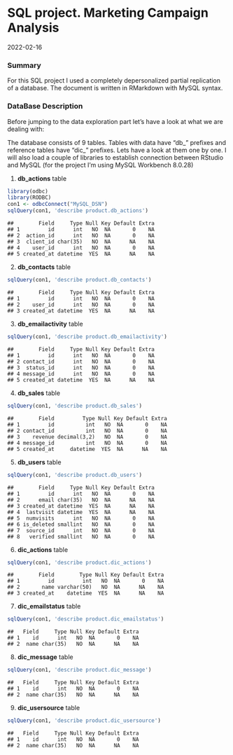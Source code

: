 SQL project. Marketing Campaign Analysis
================
2022-02-16

### **Summary**

For this SQL project I used a completely depersonalized partial
replication of a database. The document is written in RMarkdown with
MySQL syntax.

### **DataBase Description**

Before jumping to the data exploration part let’s have a look at what we
are dealing with:

The database consists of 9 tables. Tables with data have “db\_” prefixes
and reference tables have “dic\_” prefixes. Lets have a look at them one
by one. I will also load a couple of libraries to establish connection
between RStudio and MySQL (for the project I’m using MySQL Workbench
8.0.28)

1.  **db_actions** table

``` r
library(odbc)
library(RODBC)
con1 <- odbcConnect("MySQL_DSN")
sqlQuery(con1, 'describe product.db_actions')
```

    ##        Field     Type Null Key Default Extra
    ## 1         id      int   NO  NA       0    NA
    ## 2  action_id      int   NO  NA       0    NA
    ## 3  client_id char(35)   NO  NA      NA    NA
    ## 4    user_id      int   NO  NA       0    NA
    ## 5 created_at datetime  YES  NA      NA    NA

2.  **db_contacts** table

``` r
sqlQuery(con1, 'describe product.db_contacts')
```

    ##        Field     Type Null Key Default Extra
    ## 1         id      int   NO  NA       0    NA
    ## 2    user_id      int   NO  NA       0    NA
    ## 3 created_at datetime  YES  NA      NA    NA

3.  **db_emailactivity** table

``` r
sqlQuery(con1, 'describe product.db_emailactivity')
```

    ##        Field     Type Null Key Default Extra
    ## 1         id      int   NO  NA       0    NA
    ## 2 contact_id      int   NO  NA       0    NA
    ## 3  status_id      int   NO  NA       0    NA
    ## 4 message_id      int   NO  NA       0    NA
    ## 5 created_at datetime  YES  NA      NA    NA

4.  **db_sales** table

``` r
sqlQuery(con1, 'describe product.db_sales')
```

    ##        Field         Type Null Key Default Extra
    ## 1         id          int   NO  NA       0    NA
    ## 2 contact_id          int   NO  NA       0    NA
    ## 3    revenue decimal(3,2)   NO  NA       0    NA
    ## 4 message_id          int   NO  NA       0    NA
    ## 5 created_at     datetime  YES  NA      NA    NA

5.  **db_users** table

``` r
sqlQuery(con1, 'describe product.db_users')
```

    ##        Field     Type Null Key Default Extra
    ## 1         id      int   NO  NA       0    NA
    ## 2      email char(35)   NO  NA      NA    NA
    ## 3 created_at datetime  YES  NA      NA    NA
    ## 4  lastvisit datetime  YES  NA      NA    NA
    ## 5  numvisits      int   NO  NA       0    NA
    ## 6 is_deleted smallint   NO  NA       0    NA
    ## 7  source_id      int   NO  NA       0    NA
    ## 8   verified smallint   NO  NA       0    NA

6.  **dic_actions** table

``` r
sqlQuery(con1, 'describe product.dic_actions')
```

    ##        Field        Type Null Key Default Extra
    ## 1         id         int   NO  NA       0    NA
    ## 2       name varchar(50)   NO  NA      NA    NA
    ## 3 created_at    datetime  YES  NA      NA    NA

7.  **dic_emailstatus** table

``` r
sqlQuery(con1, 'describe product.dic_emailstatus')
```

    ##   Field     Type Null Key Default Extra
    ## 1    id      int   NO  NA       0    NA
    ## 2  name char(35)   NO  NA      NA    NA

8.  **dic_message** table

``` r
sqlQuery(con1, 'describe product.dic_message')
```

    ##   Field     Type Null Key Default Extra
    ## 1    id      int   NO  NA       0    NA
    ## 2  name char(35)   NO  NA      NA    NA

9.  **dic_usersource** table

``` r
sqlQuery(con1, 'describe product.dic_usersource')
```

    ##   Field     Type Null Key Default Extra
    ## 1    id      int   NO  NA       0    NA
    ## 2  name char(35)   NO  NA      NA    NA
